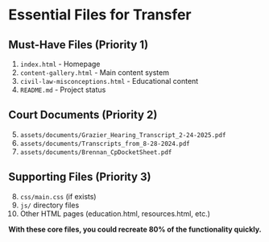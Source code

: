 # Essential Files for Transfer

## Must-Have Files (Priority 1)
1. `index.html` - Homepage
2. `content-gallery.html` - Main content system  
3. `civil-law-misconceptions.html` - Educational content
4. `README.md` - Project status

## Court Documents (Priority 2)  
5. `assets/documents/Grazier_Hearing_Transcript_2-24-2025.pdf`
6. `assets/documents/Transcripts_from_8-28-2024.pdf`
7. `assets/documents/Brennan_CpDocketSheet.pdf`

## Supporting Files (Priority 3)
8. `css/main.css` (if exists)
9. `js/` directory files
10. Other HTML pages (education.html, resources.html, etc.)

**With these core files, you could recreate 80% of the functionality quickly.**